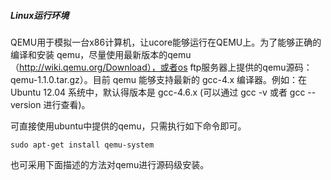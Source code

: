 ##### Linux运行环境

QEMU用于模拟一台x86计算机，让ucore能够运行在QEMU上。为了能够正确的编译和安装 qemu，尽量使用最新版本的qemu（http://wiki.qemu.org/Download），或者os ftp服务器上提供的qemu源码：qemu-1.1.0.tar.gz）。目前 qemu 能够支持最新的 gcc-4.x 编译器。例如：在 Ubuntu 12.04 系统中，默认得版本是 gcc-4.6.x (可以通过 gcc -v 或者 gcc --version 进行查看)。

可直接使用ubuntu中提供的qemu，只需执行如下命令即可。

	sudo apt-get install qemu-system
 
也可采用下面描述的方法对qemu进行源码级安装。
 
